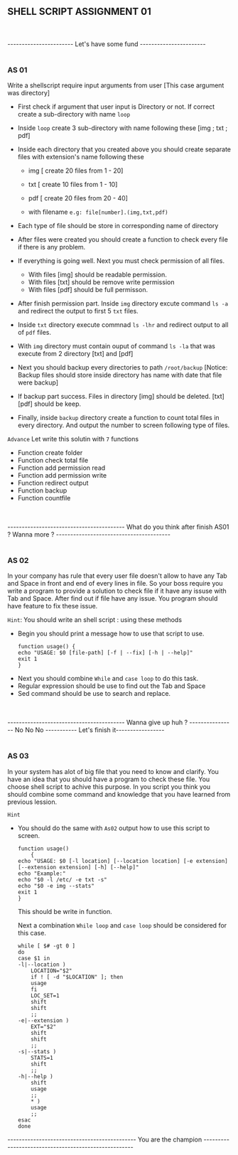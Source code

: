## SHELL SCRIPT ASSIGNMENT 01
<br/><br/>
----------------------- Let's have some fund -----------------------
<br/><br/>
### AS 01

Write a shellscript require input arguments from user [This case argument was directory]
    

-   First check if argument that user input is Directory or not. If correct create a sub-directory with name `loop`
-   Inside `loop` create 3 sub-directory with name following these [img ; txt ; pdf]
-   Inside each directory that you created above you should create separate files with extension's name following these

    - img [ create 20 files from 1 - 20]
    - txt [ create 10 files from 1 - 10]
    - pdf [ create 20 files from 20 - 40]
    
    - with filename `e.g: file[number].(img,txt,pdf)`
- Each type of file should be store in corresponding name of directory

- After files were created you should create a function to check every file if there is any problem.
- If everything is going well. Next you must check permission of all files.
   
    - With files [img] should be readable permission.
    - With files [txt] should be remove write permission
    - With files [pdf] should be full permisson.

- After finish permission part. Inside `img` directory excute command `ls -a` and redirect the output to first 5 `txt` files.
- Inside `txt` directory execute commnad `ls -lhr` and redirect output to all of `pdf` files.
- With `img` directory must contain ouput of command `ls -la` that was execute from 2 directory [txt] and [pdf]

- Next you should backup every directories to path `/root/backup` [Notice: Backup files should store inside directory has name with date that file were backup]
- If backup part success. Files in directory [img] should be deleted. [txt] [pdf] should be keep.
- Finally, inside `backup` directory create a function to count total files in every directory. And output the number to screen following type of files.

`Advance` Let write this solutin with  `7` functions

-   Function create folder
-   Function check total file
-   Function add permission read
-   Function add permission write
-   Function redirect output
-   Function backup
-   Function countfile

<br/><br/>
----------------------------------------- What do you think after finish AS01 ? Wanna more ? ----------------------------------------
<br/><br/>

### AS 02

In your company has rule that every user file doesn't allow to have any Tab and Space in front and end of every lines in file.
So your boss require you write a program to provide a solution to check file if it have any issuse with Tab and Space.
After find out if file have any issue. You program should have feature to fix these issue.

`Hint`: You should write an shell script : using these methods 

-   Begin you should print a message how to use that script to use.
    ```
    function usage() {
    echo "USAGE: $0 [file-path] [-f | --fix] [-h | --help]"
    exit 1
    }
    ```
- Next you should combine `While` and `case loop` to do this task.
- Regular expression should be use to find out the Tab and Space
- Sed command should be use to search and replace.

<br/><br/>
----------------------------------------- Wanna give up huh ? ---------------- No No No ----------- Let's finish it-----------------
<br/><br/>

### AS 03

In your system has alot of big file that you need to know and clarify. You have an idea that you should have a program to check these file.
You choose shell script to achive this purpose. In you script you think you should combine some command and knowledge that you have learned from previous lession.

`Hint`

-   You should do the same with `As02` output how to use this script to screen.

    ```
    function usage()
        {
	echo "USAGE: $0 [-l location] [--location location] [-e extension] [--extension extension] [-h] [--help]"
	echo "Example:"
	echo "$0 -l /etc/ -e txt -s"
	echo "$0 -e img --stats"
	exit 1
    }
    ```
    This should be write in function.

    Next a combination `While loop` and `case loop` should be considered for this case.
    ```
    while [ $# -gt 0 ]
    do
    case $1 in
    -l|--location )
        LOCATION="$2"
        if ! [ -d "$LOCATION" ]; then
        usage
        fi
        LOC_SET=1
        shift
        shift
        ;;
    -e|--extension )
        EXT="$2"
        shift
        shift
        ;;
    -s|--stats )
        STATS=1
        shift
        ;;
    -h|--help )
        shift
        usage
        ;;
        * )
        usage
        ;;
    esac
    done

    ```
--------------------------------------------- You are the champion -----------------------------------------------------
